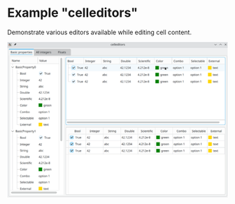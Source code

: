 # Example "celleditors"

Demonstrate various editors available while editing cell content.

![celleditors](celleditors.png)
